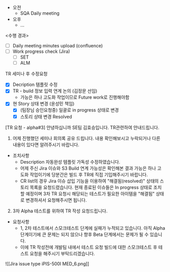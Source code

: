 - 오전
	- SQA Daily meeting
- 오후
	- ...

<수행 경과>
- [ ] Daily meeting minutes upload (confluence)
- [ ] Work progress check (Jira)
	- [ ] SET
	- [ ] ALM

TR 세미나 후 수정요청
- [x] Decription 템플릿 수정
- [x] TR - build 정보 입력 연계 논의 (김정문 선임)
	- 가능은 하나 고도화 작업이므로 Future work로 진행해야함
- [x] 현 Story 상태 변경 (윤성민 책임)
	- [x] (팀장님 승인요청중) 일괄로 in progress 상태로 변경
	- [x] 스토리 상태 변경 Resolved

[TR 요청 - alpha#3]
안녕하십니까 SE팀 김효승입니다.
TR관련하여 안내드립니다.

1. 어제 진행했던 세미나 회의록 공유 드립니다. 내용 확인해보시고 누락되거나 다른 내용이 있다면 알려주시기 바랍니다.
- 조치사항
	- Description 자동완성 템플릿 가독성 수정하였습니다.
	- 어제 주신 Jira 이슈와 S3 Build 연계 가능성은 확인해본 결과 가능은 하나 고도화 작업이기에 당분간은 빌드 후 TR에 직접 기입해주시기 바랍니다.
	- CR list의 경우 Jira 이슈 삽입 기능을 이용하여 "해결됨(resolved)" 상태의 스토리 목록을 요청드렸습니다. 현재 종료된 이슈들은 In progress 상태로 조치할 예정이며 3차 TR 요청시 해당되는 테스트가 필요한 아이템을 "해결됨" 상태로 변경하셔서 요청해주시면 됩니다.

2. 3차 Alpha 테스트를 위하여 TR 작성 요청드립니다.
- 요청사항
	- 1, 2차 테스트에서 스모크테스트 단계에 실패가 누적되고 있습니다. 아직 Alpha 단계이기에 큰 문제는 되지 않으나 향후 Beta 단계에서는 문제가 될 수 있습니다.
	- 이에 TR 작성전에 개발팀 내에서 테스트 요청 빌드에 대한 스모크테스트 후 테스트 요청을 해주시기 부탁드리겠습니다.

![[Jira issue type iPIS-500I MED_6.png]]